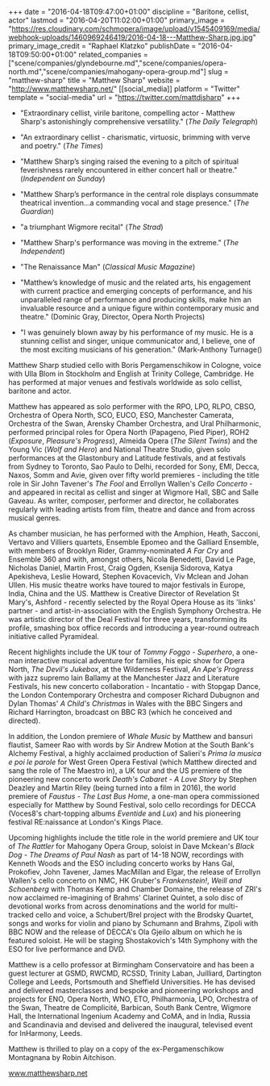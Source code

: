 +++
date = "2016-04-18T09:47:00+01:00"
discipline = "Baritone, cellist, actor"
lastmod = "2016-04-20T11:02:00+01:00"
primary_image = "https://res.cloudinary.com/schmopera/image/upload/v1545409169/media/webhook-uploads/1460969246419/2016-04-18---Matthew-Sharp.jpg.jpg"
primary_image_credit = "Raphael Klatzko"
publishDate = "2016-04-18T09:50:00+01:00"
related_companies = ["scene/companies/glyndebourne.md","scene/companies/opera-north.md","scene/companies/mahogany-opera-group.md"]
slug = "matthew-sharp"
title = "Matthew Sharp"
website = "http://www.matthewsharp.net/"
[[social_media]]
platform = "Twitter"
template = "social-media"
url = "https://twitter.com/mattdjsharp"
+++

- "Extraordinary cellist, virile baritone, compelling actor - Matthew Sharp's astonishingly comprehensive versatility." (*The Daily Telegraph*)

- "An extraordinary cellist - charismatic, virtuosic, brimming with verve and poetry." (*The Times*)

- "Matthew Sharp’s singing raised the evening to a pitch of spiritual feverishness rarely encountered in either concert hall or theatre." (*Independent on Sunday*)

- "Matthew Sharp’s performance in the central role displays consummate theatrical invention…a commanding vocal and stage presence." (*The Guardian*)

- "a triumphant Wigmore recital" (*The Strad*)

- "Matthew Sharp's performance was moving in the extreme." (*The Independent*)

- "The Renaissance Man" (*Classical Music Magazine*)

- "Matthew’s knowledge of music and the related arts, his engagement with current practice and emerging concepts of performance, and his unparalleled range of performance and producing skills, make him an invaluable resource and a unique figure within contemporary music and theatre." (Dominic Gray, Director, Opera North Projects)

- "I was genuinely blown away by his performance of my music. He is a stunning cellist and singer, unique communicator and, I believe, one of the most exciting musicians of his generation." (Mark-Anthony Turnage()

Matthew Sharp studied cello with Boris Pergamenschikow in Cologne, voice with Ulla Blom in Stockholm and English at Trinity College, Cambridge. He has performed at major venues and festivals worldwide as solo cellist, baritone and actor.

Matthew has appeared as solo performer with the RPO, LPO, RLPO, CBSO, Orchestra of Opera North, SCO, EUCO, ESO, Manchester Camerata, Orchestra of the Swan, Arensky Chamber Orchestra, and Ural Philharmonic, performed principal roles for Opera North (Papageno, Pied Piper), ROH2 (*Exposure*, *Pleasure's Progress*), Almeida Opera (*The Silent Twins*) and the Young Vic (*Wolf and Hero*) and National Theatre Studio, given solo performances at the Glastonbury and Latitude festivals, and at festivals from Sydney to Toronto, Sao Paulo to Delhi, recorded for Sony, EMI, Decca, Naxos, Somm and Avie, given over fifty world premieres - including the title role in Sir John Tavener's *The Fool* and Errollyn Wallen's *Cello Concerto* - and appeared in recital as cellist and singer at Wigmore Hall, SBC and Salle Gaveau. As writer, composer, performer and director, he collaborates regularly with leading artists from film, theatre and dance and from across musical genres. 

As chamber musician, he has performed with the Amphion, Heath, Sacconi, Vertavo and Villiers quartets, Ensemble Epomeo and the Galliard Ensemble, with members of Brooklyn Rider, Grammy-nominated *A Far Cry* and Ensemble 360 and with, amongst others, Nicola Benedetti, David Le Page, Nicholas Daniel, Martin Frost, Craig Ogden, Ksenija Sidorova, Katya Apekisheva, Leslie Howard, Stephen Kovacevich, Viv Mclean and Johan Ullen. His music theatre works have toured to major festivals in Europe, India, China and the US. Matthew is Creative Director of Revelation St Mary's, Ashford - recently selected by the Royal Opera House as its 'links' partner - and artist-in-association with the English Symphony Orchestra. He was artistic director of the Deal Festival for three years, transforming its profile, smashing box office records and introducing a year-round outreach initiative called Pyramideal.

Recent highlights include the UK tour of *Tommy Foggo - Superhero*, a one-man interactive musical adventure for families, his epic show for Opera North, *The Devil's Jukebox*, at the Wilderness Festival, *An Ape's Progress* with jazz supremo Iain Ballamy at the Manchester Jazz and Literature Festivals, his new concerto collaboration - Incantatio - with Stopgap Dance, the London Contemporary Orchestra and composer Richard Dubugnon and Dylan Thomas' *A Child's Christmas* in Wales with the BBC Singers and Richard Harrington, broadcast on BBC R3 (which he conceived and directed).

In addition, the London premiere of *Whale Music* by Matthew and bansuri flautist, Sameer Rao with words by Sir Andrew Motion at the South Bank's Alchemy Festival, a highly acclaimed production of Salieri's *Prima la musica e poi le parole* for West Green Opera Festival (which Matthew directed and sang the role of The Maestro in), a UK tour and the US premiere of the pioneering new concerto work *Death's Cabaret - A Love Story* by Stephen Deazley and Martin Riley (being turned into a film in 2016), the world premiere of *Faustus - The Last Bus Home*, a one-man opera commissioned especially for Matthew by Sound Festival, solo cello recordings for DECCA (Voces8's chart-topping albums *Eventide* and *Lux*) and his pioneering festival RE:naissance at London's Kings Place.

Upcoming highlights include the title role in the world premiere and UK tour of *The Rattler* for Mahogany Opera Group, soloist in Dave Mckean's *Black Dog - The Dreams of Paul Nash* as part of 14-18 NOW, recordings with Kenneth Woods and the ESO including concerto works by Hans Gal, Prokofiev, John Tavener, James MacMillan and Elgar, the release of Errollyn Wallen's cello concerto on NMC, HK Gruber's *Frankenstein!*, *Weill and Schoenberg* with Thomas Kemp and Chamber Domaine, the release of ZRI's now acclaimed re-imagining of Brahms' Clarinet Quintet, a solo disc of devotional works from across denominations and the world for multi-tracked cello and voice, a Schubert/Brel project with the Brodsky Quartet, songs and works for violin and piano by Schumann and Brahms, Zipoli with BBC NOW and the release of DECCA's Ola Gjeilo album on which he is featured soloist. He will be staging Shostakovich's 14th Symphony with the ESO for live performance and DVD.

Matthew is a cello professor at Birmingham Conservatoire and has been a guest lecturer at GSMD, RWCMD, RCSSD, Trinity Laban, Juilliard, Dartington College and Leeds, Portsmouth and Sheffield Universities. He has devised and delivered masterclasses and bespoke and pioneering workshops and projects for ENO, Opera North, WNO, ETO, Philharmonia, LPO, Orchestra of the Swan, Theatre de Complicité, Barbican, South Bank Centre, Wigmore Hall, the International Ingenium Academy and CoMA, and in India, Russia and Scandinavia and devised and delivered the inaugural, televised event for InHarmony, Leeds.

Matthew is thrilled to play on a copy of the ex-Pergamenschikow Montagnana by Robin Aitchison.

www.matthewsharp.net
